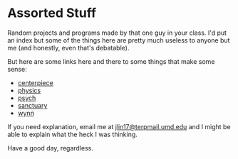 # Assorted Stuff

Random projects and programs made by that one guy in your class. I'd put an index but some of the things here are pretty much useless to anyone but me (and honestly, even that's debatable).

But here are some links here and there to some things that make some sense:

- [centerpiece](/centerpiece/)
- [physics](/physics/)
- [psych](/psych/)
- [sanctuary](/sanctuary/)
- [wynn](/wynn/)

If you need explanation, email me at [jlin17@terpmail.umd.edu](mailto:jlin17@terpmail.umd.edu) and I might be able to explain what the heck I was thinking.

Have a good day, regardless.
